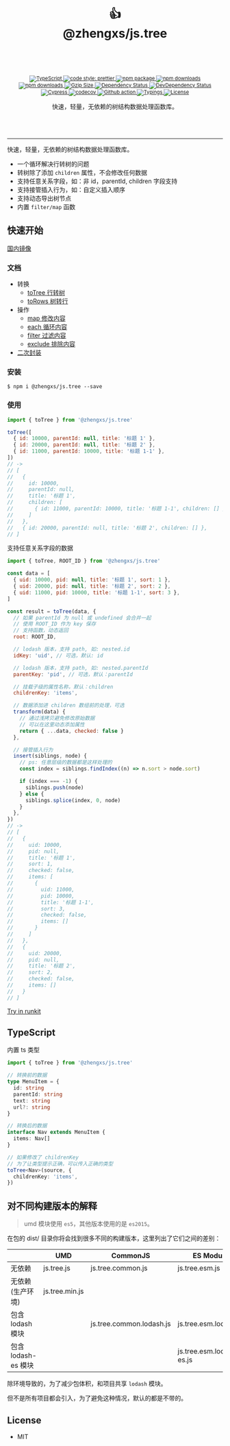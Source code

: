 <div align="center">
  <h1>
   <br/>
    <br/>
    👍
    <br />
    @zhengxs/js.tree
    <br />
    <br />
  </h1>
  <sup>
    <br />
    <br />
    <a href="https://www.typescriptlang.org">
      <img src="https://img.shields.io/badge/lang-typescript-informational?style=flat" alt="TypeScript" />
    </a>
    <a href="https://github.com/prettier/prettier">
      <img src="https://img.shields.io/badge/code_style-prettier-ff69b4.svg?style=flat-square" alt="code style: prettier" />
    </a>
    <a href="https://www.npmjs.com/package/@zhengxs/js.tree">
      <img src="https://img.shields.io/npm/v/@zhengxs/js.tree.svg" alt="npm package" />
    </a>
    <a href="https://www.npmjs.com/package/@zhengxs/js.tree">
      <img src="https://img.shields.io/npm/dt/@zhengxs/js.tree.svg" alt="npm downloads" />
    </a>
    <a href="https://www.npmjs.com/package/@zhengxs/js.tree">
      <img src="https://img.shields.io/npm/dm/@zhengxs/js.tree.svg" alt="npm downloads" />
    </a>
    <a href="https://unpkg.com/@zhengxs/js.tree/dist/js.tree.min.js">
      <img src="https://img.badgesize.io/https:/unpkg.com/@zhengxs/js.tree/dist/js.tree.min.js?compression=gzip&style=flat" alt="Gzip Size" />
    </a>
    <a href="https://david-dm.org/zhengxs2018/js.tree">
      <img src="https://img.shields.io/david/zhengxs2018/js.tree" alt="Dependency Status" />
    </a>
    <a href="https://david-dm.org/zhengxs2018/js.tree?type=dev">
      <img src="https://img.shields.io/david/dev/zhengxs2018/js.tree" alt="DevDependency Status" />
    </a>
    <a href="https://dashboard.cypress.io/projects/dtcor7/runs">
      <img src="https://img.shields.io/endpoint?url=https://dashboard.cypress.io/badge/simple/dtcor7/main&style=flat&logo=cypress" alt="Cypress" />
    </a>
    <a href="https://codecov.io/gh/zhengxs2018/js.tree">
      <img src="https://codecov.io/gh/zhengxs2018/js.tree/branch/main/graph/badge.svg" alt="codecov" />
    </a>
    <a href="https://github.com/zhengxs2018/js.tree/actions/workflows/tests.yaml">
      <img src="https://github.com/zhengxs2018/js.tree/actions/workflows/tests.yaml/badge.svg" alt="Github action" />
    </a>
    <a href="#typescript">
      <img src="https://img.shields.io/badge/typings-included-brightgreen.svg?style=flat" alt="Typings" />
    </a>
    <a href="#License">
      <img src="https://img.shields.io/npm/l/@zhengxs/js.tree.svg?style=flat-square" alt="License" />
    </a>
    <br />
    <br />
  </sup>
  <div>快速，轻量，无依赖的树结构数据处理函数库。</div>
  <br />
  <br />
  <br />
</div>

---


快速，轻量，无依赖的树结构数据处理函数库。

- 一个循环解决行转树的问题
- 转树除了添加 `children` 属性，不会修改任何数据
- 支持任意关系字段，如：非 id，parentId, children 字段支持
- 支持接管插入行为，如：自定义插入顺序
- 支持动态导出树节点
- 内置 `filter/map` 函数

## 快速开始


[国内镜像](https://gitee.com/zhengxs2018/js.tree)


### 文档

- 转换
  - [toTree 行转树](./docs/transform/toTree.md)
  - [toRows 树转行](./docs/transform/toRows.md)
- 操作
  - [map 修改内容](./docs/operators/map.md)
  - [each 循环内容](./docs/operators/each.md)
  - [filter 过滤内容](./docs/operators/filter.md)
  - [exclude 排除内容](./docs/operators/exclude.md)
- [二次封装](./docs/advanced/custom.md)

### 安装

```shell
$ npm i @zhengxs/js.tree --save
```

### 使用

```js
import { toTree } from '@zhengxs/js.tree'

toTree([
  { id: 10000, parentId: null, title: '标题 1' },
  { id: 20000, parentId: null, title: '标题 2' },
  { id: 11000, parentId: 10000, title: '标题 1-1' },
])
// ->
// [
//   {
//     id: 10000,
//     parentId: null,
//     title: '标题 1',
//     children: [
//       { id: 11000, parentId: 10000, title: '标题 1-1', children: [] }
//     ]
//   },
//   { id: 20000, parentId: null, title: '标题 2', children: [] },
// ]
```

支持任意关系字段的数据

```js
import { toTree, ROOT_ID } from '@zhengxs/js.tree'

const data = [
  { uid: 10000, pid: null, title: '标题 1', sort: 1 },
  { uid: 20000, pid: null, title: '标题 2', sort: 2 },
  { uid: 11000, pid: 10000, title: '标题 1-1', sort: 3 },
]

const result = toTree(data, {
  // 如果 parentId 为 null 或 undefined 会合并一起
  // 使用 ROOT_ID 作为 key 保存
  // 支持函数，动态返回
  root: ROOT_ID,

  // lodash 版本，支持 path, 如: nested.id
  idKey: 'uid', // 可选，默认: id

  // lodash 版本，支持 path, 如: nested.parentId
  parentKey: 'pid', // 可选，默认：parentId

  // 挂载子级的属性名称，默认：children
  childrenKey: 'items',

  // 数据添加进 children 数组前的处理，可选
  transform(data) {
    // 通过浅拷贝避免修改原始数据
    // 可以在这里动态添加属性
    return { ...data, checked: false }
  },

  // 接管插入行为
  insert(siblings, node) {
    // ps: 任意层级的数据都是这样处理的
    const index = siblings.findIndex((n) => n.sort > node.sort)

    if (index === -1) {
      siblings.push(node)
    } else {
      siblings.splice(index, 0, node)
    }
  },
})
// ->
// [
//   {
//     uid: 10000,
//     pid: null,
//     title: '标题 1',
//     sort: 1,
//     checked: false,
//     items: [
//       {
//         uid: 11000,
//         pid: 10000,
//         title: '标题 1-1',
//         sort: 3,
//         checked: false,
//         items: []
//       }
//     ]
//   },
//   {
//     uid: 20000,
//     pid: null,
//     title: '标题 2',
//     sort: 2,
//     checked: false,
//     items: []
//   }
// ]
```


[Try in runkit](https://npm.runkit.com/@zhengxs/bem)

## TypeScript

内置 ts 类型

```ts
import { toTree } from '@zhengxs/js.tree'

// 转换前的数据
type MenuItem = {
  id: string
  parentId: string
  text: string
  url?: string
}

// 转换后的数据
interface Nav extends MenuItem {
  items: Nav[]
}

// 如果修改了 childrenKey
// 为了让类型提示正确，可以传入正确的类型
toTree<Nav>(source, {
  childrenKey: 'items',
})
```

## 对不同构建版本的解释

> umd 模块使用 `es5`，其他版本使用的是 `es2015`。

在包的 dist/ 目录你将会找到很多不同的构建版本，这里列出了它们之间的差别：

|                     | UMD            | CommonJS                 | ES Module                |
| ------------------- | -------------- | ------------------------ | ------------------------ |
| 无依赖              | js.tree.js     | js.tree.common.js        | js.tree.esm.js           |
| 无依赖(生产环境)    | js.tree.min.js |                          |                          |
| 包含 lodash 模块    |                | js.tree.common.lodash.js | js.tree.esm.lodash.js    |
| 包含 lodash-es 模块 |                |                          | js.tree.esm.lodash-es.js |

除环境导致的，为了减少包体积，和项目共享 `lodash` 模块。

但不是所有项目都会引入，为了避免这种情况，默认的都是不带的。

## License

- MIT
